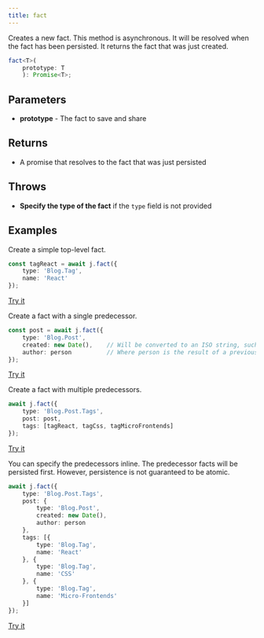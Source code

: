```yaml
---
title: fact
---
```


Creates a new fact.
This method is asynchronous.
It will be resolved when the fact has been persisted.
It returns the fact that was just created.

```typescript
fact<T>(
    prototype: T
    ): Promise<T>;
```

## Parameters

* **prototype** - The fact to save and share

## Returns

* A promise that resolves to the fact that was just persisted

## Throws

* **Specify the type of the fact** if the `type` field is not provided

## Examples

Create a simple top-level fact.

```typescript
const tagReact = await j.fact({
    type: 'Blog.Tag',
    name: 'React'
});
```

[Try it](/examples/single-fact)

Create a fact with a single predecessor.

```typescript
const post = await j.fact({
    type: 'Blog.Post',
    created: new Date(),    // Will be converted to an ISO string, such as '2018-12-23T22:46:02.487Z'.
    author: person          // Where person is the result of a previous j.fact.
});
```

[Try it](/examples/single-predecessor)

Create a fact with multiple predecessors.

```typescript
await j.fact({
    type: 'Blog.Post.Tags',
    post: post,
    tags: [tagReact, tagCss, tagMicroFrontends]
});
```

[Try it](/examples/multiple-predecessors)

You can specify the predecessors inline.
The predecessor facts will be persisted first.
However, persistence is not guaranteed to be atomic.

```typescript
await j.fact({
    type: 'Blog.Post.Tags',
    post: {
        type: 'Blog.Post',
        created: new Date(),
        author: person
    },
    tags: [{
        type: 'Blog.Tag',
        name: 'React'
    }, {
        type: 'Blog.Tag',
        name: 'CSS'
    }, {
        type: 'Blog.Tag',
        name: 'Micro-Frontends'
    }]
});
```

[Try it](/examples/all-at-once)